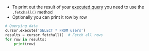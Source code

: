 - To print out the result of your [executed query](executing-queries.md) you need to use the `.fetchall()` method
- Optionally you can print it row by row

```python
# Querying data
cursor.execute('SELECT * FROM users')
results = cursor.fetchall()  # Fetch all rows
for row in results:
    print(row)
```
